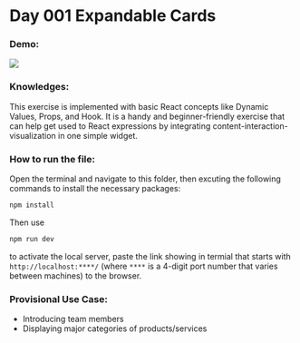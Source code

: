 # Day 001 Expandable Cards

### Demo:
<image src="./gif/001_expandable_card.gif"/>

### Knowledges:
This exercise is implemented with basic React concepts like Dynamic Values, Props, and Hook. It is a handy and beginner-friendly exercise that can help get used to React expressions by integrating content-interaction-visualization in one simple widget. 

### How to run the file:
Open the terminal and navigate to this folder, then excuting the following commands to install the necessary packages:
```bash
npm install
```
Then use 
```bash
npm run dev
``` 
to activate the local server, paste the link showing in termial that starts with ``http://localhost:****/`` (where `****` is a 4-digit port number that varies between machines) to the browser.

### Provisional Use Case:
- Introducing team members
- Displaying major categories of products/services